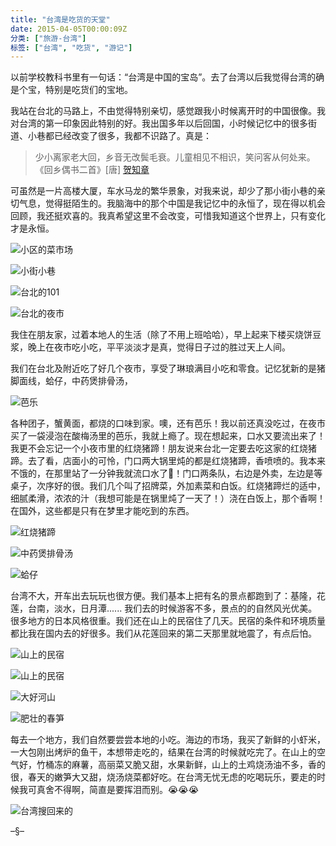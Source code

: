 ```yaml
---
title: "台湾是吃货的天堂"
date: 2015-04-05T00:00:09Z
分类: ["旅游-台湾"]
标签: ["台湾", "吃货", "游记"]
---
```


以前学校教科书里有一句话：“台湾是中国的宝岛”。去了台湾以后我觉得台湾的确是个宝，特别是吃货们的宝地。

我站在台北的马路上，不由觉得特别亲切，感觉跟我小时候离开时的中国很像。我对台湾的第一印象因此特别的好。我出国多年以后回国，小时候记忆中的很多街道、小巷都已经改变了很多，我都不识路了。真是：

> 少小离家老大回，乡音无改鬓毛衰。儿童相见不相识，笑问客从何处来。
《回乡偶书二首》[唐] [贺知章](https://baike.baidu.com/item/%E8%B4%BA%E7%9F%A5%E7%AB%A0)

可虽然是一片高楼大厦，车水马龙的繁华景象，对我来说，却少了那小街小巷的亲切气息，觉得挺陌生的。我脑海中的那个中国是我记忆中的永恒了，现在得以机会回顾，我还挺欢喜的。我真希望这里不会改变，可惜我知道这个世界上，只有变化才是永恒。

![小区的菜市场](https://lh3.googleusercontent.com/vvoVKiIwSjDFUgdK_m4JCoc5tDY6SH6M3HpoWdNY67mMAFs1qtbJQYYbLt-VHkEFg_OiJ4rzN0-3hpzHORDS10W9SUgTaFzoJQ0b7uRCVQq8Hy3z7oqyq8p0J41SsbfR3b1maTkK9nArCwmPQfLKBustFoC1hI9rma3NbM9pnorfZn0k5aRArCHUVIBD2GYAey3jTVSfbFkdbtz12djjvyvAif4ocbDaJZOsTWmX43Z8NzFPQKdN6Gc8pwAcgk3UjygisaDVcN4d_72mTVWlP93DmXL0tKu80y6Ae2GL6cgDDJUQ4zk_82USc-hFQvwnwaZWIBzaV8lTxeSywq8bbnPcMSKRA6YIZrODNTLACBaZgXHgucF6K_TZYPxWjYRHL1m7VYprYrs1hSNNfa-zfRv92NJM-rfrwFZWNAbK98Gw33x0vReWjoX85wyCMts80kflADxGH1cwe3QQrYBGFhpW_o9o92aoBRgehnoto-d9yV_9EoVSE_BX9-Gko0cvsetAKqLLa8TBN39l1E1_5A5jzlQy83Nw8pP7rheP80vm-almOt78h0g9eE8wzXZD2NYLsTSAs8r_nr7TcMTIrsQ7VIkYXp6UlgPOgZnxAyiE0poC1SWZqiSS8StQHMb_ANN1cwax1pQyuZHK_SHlQZEfkfdEksc2=w1366-h587-no "小区的菜市场")


![小街小巷](https://lh3.googleusercontent.com/BWleczz_fuGIJ_u1fsKEo_x63KxpEI5dBsMasBDlaIT-EJyM_9s6JNlaITDdMN0uPWw0xMmBZmdZ9YZwXyji4FfS_XC6d1-U-pTM6yFse2RngFLN0zNPaSQGyuW2uKlYsgdQH9WzjvjnIrzLU8iXmf7PkTKrMfJqIsNJ-TWJ6e_BWkeiRstnuYUrV8fKAWNKDspgsgeIqJ6-BsYihPWcCzMaMbh4Su44OSCSTWx-K42bTs7R-fhuLiWOZBYI6YxPmmZ41ksKWxh60B8uE1jpZ3Y2DgmKZYZz2s_kwxEK8pr2cLLcYTK3JTs4pMgrZgWmpqy5tcLaP59jChRXjO5FLaFsO2a9G64o5c4MmX0r4CWwubQNTmywjFYtOthwgodxDWMds7n6lmqmP2PQ8jGzK_xJRKtxDkALPUOf_IMe0qXh-cj-SCDcvOzcbZM07m5rpK2F4mpQlb938-tAZo6k7Dd-BOqu_CvWtKRUp2PxM-V4y0vfLEIny7eLDLd3zTH89MKcwgfqP_9P-XtQbiPRzo0D05AyWedsZDB0dtxw78oz0CfvIw0XRjgtIGqtHyjdiNEgonpvIb0SL5NeqCYWm5UJ5k6bMU1VGVPd8vHbqbKddI5pYl8SONMp9GGghC6guWYUtPYMe7o5JKB1rhdB-PQ9-sGvrC-b=w943-h707-no "小街小巷")

![台北的101](https://lh3.googleusercontent.com/QObV6kepgYQdFMp_z349VkAv--fg2Vfi0GsTTgMR6EI07pQkrBKCg1coaoyw1dMLQN8-S04YYWNDXaLLZl06CLPVcQitwMS45pK-V8KO5OiDrFyt5kt0ShugDModRMX5WW7W7pn5KfBD6Xe6M0B1umgwXTRD9i07rbsUceYBjaPyqp1fdaAO66TzN0APK2K_t4tfdPQCw_ZFqUhiNqEc_ioByKlbXReyFV-O0dKbCY3Y7snFDINWs67VQgmUIIbc34DpUq-SB78EB0ZOJRisbQAarOEq7X5U2nO2vFdH90rDYzBSU-qybmMuKrIIsi4NZgYLPmCVxTBDDpJX8EOUOstZML5QlI04_-DMTU9obgoh-PPsKpkQtR-9mWvAVDR1mukcvpZ6QkWdyLNo1vvfXiU8qz_kUPkNWbVxfjy33fkJG7y8ASVLwgkskbWPLpPcYycmWs4i5gjVHOsEubtU7Wk_xaFB8aS2qNcx6SlLfHBxyIImodhcPcCQQMLzHFuZOQw8Yl3nF8CkjgPCuCt7zLWtL0vAmwSPIerSGshcZT2xwtKB4AXfTT_CYem7pAB0hsnK9vng4IJVgzR9wsnEx6BuOH1xBD61XJzw6--KCbvGEAK94lLdQhADCI_BBl6UUxI57K4tE1OzObUYSydlyGeArxZvb4rJ=w531-h707-no "台北的101")

![台北的夜市](https://lh3.googleusercontent.com/uDeno8kZ83Zj8tA9FK1MrvAg5SWkLmZxJAB2RGgAN5HkqTB1q4fcxPoVrSj7HVctZ79Dy5dA9DeopsUOckSet24PNi-iDXtS1xv1xXiJD26_Ca9eNiR89N1_hXMZ3sBcY44DdUtFfFitdYSZjjIssxdbT8w1y7dQc1-W928-a_HOhjqZSui-2zOXYqSvi_eQZSFi-oYJjM-qBUEJ6uuLz9KiC85DRrgUNwFnUiykwX-AfzRKjixf15IqByBdxr1huLB6bi-wK81GzwDtRyHC8LopV3Bkh4q7mGpnCSpuxK9C_CVYDpIu0BHYqy4Axt2bvgDu8ScqBHdfhg_om6RqjmtHqw82dXRB3flmBOD-BsJj_72MTEC5TuggqTOTpEDm-kxkOjXkrf74pHpS0mzu3Rm0LAADyhz3_lri1MaI2zGUEwH0sOpG37d2_iA0fWZ4l2-Hx-8tLn680-j0Al1zpA0bE5KZcFC6X7PKUH7AqeVtiNe7yi0yfdwbjeixBA-RrXC1z4_0BSwEzrMXOKh8G61Q2MZOoEu6nao6pG2npe3iy2UjOUPhXiuRLYrfss6jp9gXbLX4xQq6s9D8a1CXV0cSztDEES40KfhNrXjNB_vTAbGIVaS6e5cIaWxprqQV-N6eytMKkUQJbmAhgmk4qMeQ0MoRfh6Z=w943-h707-no "台北的夜市")

我住在朋友家，过着本地人的生活（除了不用上班哈哈），早上起来下楼买烧饼豆浆，晚上在夜市吃小吃，平平淡淡才是真，觉得日子过的胜过天上人间。

我们在台北及附近吃了好几个夜市，享受了琳琅满目小吃和零食。记忆犹新的是猪脚面线，蛤仔，中药煲排骨汤，

![芭乐](https://lh3.googleusercontent.com/jdezTrkrrxrRqC2Z0hAtimjOo7Le8lfFaLFeqweFrhfjRn3BlACxaa9J51yk4yX-lDnfCKDmlVBlUaFiZKLxVjDwSZoaD4yjCpzvfRG8gObZ50lgGrYOljm3Vga8Gm9zd0GdapWYRy06Sm6G_bGinThUdV9YU8WNafM1-tW4ufOqD9s3sUugXnS3qNt5n0j7a4Ksz70OphquZp8j42Qebf9ijk9Z3dQhL2HAjuo_IAGZfhE0E3VJwMqxDu5EaN11rYFmODXRCvz3NMBEWj54f7rmXSsIi3xMyfxtpX4VZYI6gI-VHyTJKAaaqak7L7wObMN5ZQtWr236rYP_PTYjr4QPPL_lkIMBCPDNmkm8uiVNoeqWrloKxIce8YjLrkCrdHGskF9W9VP5UQvtkibWX9sOl5ZWpF2KKpLZgOwBFVas1QNpd9gAgkAT9Ym1LOkG4ulxXfZSOOPd6ljyqPQhUtks3eSBRqc7pr7palfeNM5CQKRUa8Db0WsWV0QA3wRu9GZjj8c3gwuksf15mlGmbEDp4_ZxLwizq4WhdMLIDqIwB09ne6oKwbQrFKN-5MgRwVMeog-WhwXo4ENp9zk4fvASUhznfZVqrOC3B3zZDe54HWmmhncyMb5P5xP2J-4bfq8yUC6qUGdcbGBt-s2IyVQqtdWHyWeR=w943-h707-no "芭乐")

各种团子，蟹黄面，都烧的口味到家。噢，还有芭乐！我以前还真没吃过，在夜市买了一袋浸泡在酸梅汤里的芭乐，我就上瘾了。现在想起来，口水又要流出来了！我更不会忘记一个小夜市里的红烧猪蹄！朋友说来台北一定要去吃这家的红烧猪蹄。去了看，店面小的可怜，门口两大锅里炖的都是红烧猪蹄，香喷喷的。我本来不饿的，在那里站了一分钟我就流口水了🤤！门口两条队，右边是外卖，左边是等桌子，次序好的很。我们几个叫了招牌菜，外加素菜和白饭。红烧猪蹄烂的适中，细腻柔滑，浓浓的汁（我想可能是在锅里炖了一天了！）浇在白饭上，那个香啊！在国外，这些都是只有在梦里才能吃到的东西。

![红烧猪蹄](https://lh3.googleusercontent.com/rP3eXbhRj_MdhiWYidNBoTNRLBtPeINl9t2UjnWLDeAq5CPfL5Yannwszgr-dwONI2wgEm8EeK6wIzJCRUtRwfVUhs8pG8GPD3vy1OynjM8GPhPTeLz8N6NGljrN9kqV9mWf3vetKv0oenykLZXhzXWW6FP6Ypnijcj_xr9Nbav0CGXty8UZ9SqKlwa4dup5L9-rOTKhNZAKUFz1OViOqMx0E8mGJdIx84ATCn7nOk6pHBE6lPib4vNTXTmftWTiBKBvup5FobXOWmZHigX7MMV5NUPUn0MRzOcQDt8g_2Ikv0lUHS7LiDSJFKXtTYq20sHl4W-IkNCm-PP7YiPw-iZZ-lfIgUwsCr22dp9ZK3JkAWamFhN7KTbfeEsPg2Xw7YonsOmycggmYEdMrLXauw8VqjTKqlTkm5uO8m4T2ev6HGgR0JYPDmUmKN7Hvvnk-bNeIge91FjOqI2fxX8YRLx3I-efZqEgSUIlhbKBez-B2iK1mFxdLEe71R33BKOWYhDM0nBO98Tn8BFAFE_w6KyYwZxEmR8XcU9gbx9y8UtTJ_Ehd-k5bjbMuTtMuk6yZ4hJZc85nGAFXX_gBE4fm9kehbZqLz2n6V3Q8A_Y4gW7oZAJCywx0aKilr1iA7i26juGDmhvjR-an3nEI_Wt98VYGmOBLaJM=w277-h369-no "红烧猪蹄")

![中药煲排骨汤](https://lh3.googleusercontent.com/lqsXj_NKemLF31Ts0iv0ACw8f3hiJXy6ozTQzRIsrbeqYRhLNiUaCadZuaR-8eyWhsQY9O5VExf-itjiR1DoNfMMQIes399sdm54oi1dfFYx2eN9jXdbAehegDoR0TUHcT_iHWnmyI_OmLa7X6MChDBKKHvJJNPviBNxjUJTGQLCU9AajrPrJDadVRT8dYcx2DOuL5_5d-bJHGPJsGHm8_64rTca6VMVTcMcSdiJcYqoYf61oUpdxiMMBrB-65ipT7SbDa5AYA7nClEE3TzZdWIi_kXr41pPByVS_aDNlRquTYHKM_DGP9Gj_xya4h9lAMGaWCnBLfD0E3M4fdSSdXPi20H67xj0mVy8toImotDUmo6eS9tHjmPBjhG0cAS4CIp9mYP5guv27sG0HfbNhRWsqKiptL6-8ZVqYTDBEKY4-5l4bsXiVpcI32WKZ6tC87qCDlAKdPxDe-mLXzHs4VMOPbJvLj66pBi7M8fvVnsdcqdprCrnviEBr9LS0p92nU33HlYVh3CCITJ45q1cluYt3k_nSyZ4g7onJp6ou8infCaA3vg5Z_IKv6DahNLeSBGbNTRxA93JFbIcpiyijP9xym92NYQGUYBB3ERnaEZV70ClB6SxKO3M_g_ZealFwHoUi3PUND2KCvC5dFbT8m-hrZNvzLjD=w786-h707-no "中药煲排骨汤")

![蛤仔](https://lh3.googleusercontent.com/1NMWFiwaCr1kq9NwGRdd4i2k1QdINBFgJ5L-_X8qKGj4UMYk_lJfEQa4AubkdwZuybVMYCpH020AYagtbgpkVjiJ0jUriLaZU0KWvffpZBUS-S28q_ABRvufc32if4oa7IoDlbunSY1NbOD3Qp5CmG6DP8eI6V8T-LmZ6GQXltX9KJAzyaAA9JwTFatcRg-HdujbgfF-wV8mk0kkB3pOvvzXeYZEb1gu8yNw7Z4mNUK8ww-DQZrPpd_Wc9rAlfS_qZUzrdsnsQ5QfVU8DFq0J6GxtjeBkCZaEMfQe63-szHN4FKd9PXQbEmU9SUsEhA0bQZzEdIRMv2Smlne6BAVRfmJJjN6IMtn8VfZcLAurQObpUE2eb52F50tkkfSuBLjLQlnV0czquQfvIMmPW7TuzEY2IH0dVSAYDS4TcPAtGOewLoJhxPcIZX5p0qw74xt-uuvqSWOIrpqSgVbuMtGGUenBqWO3WVLbD31dVJpjlXql1dM6odcpzVKtfNGu0hXnppb9b6JH81ZpxMz1EHem90Ts7NMvV5NU2RsaBGWy1YJBZbgqCPHVGHmWjAjmtP-meC5lF_Q4GvhjRwDHhzqd7aoDISJUGKEYDtAls6sRG1JcnC5178j6qQRsW7ZsY5Q1-9dMCZYM4OEluokQzL6-X3N0-XiWJNQ=w1147-h707-no "蛤仔")

台湾不大，开车出去玩玩也很方便。我们基本上把有名的景点都跑到了：基隆，花莲，台南，淡水，日月潭...... 我们去的时候游客不多，景点的的自然风光优美。很多地方的日本风格很重。我们还在山上的民宿住了几天。民宿的条件和环境质量都比我在国内去的好很多。我们从花莲回来的第二天那里就地震了，有点后怕。

![山上的民宿](https://lh3.googleusercontent.com/KHqQkwRYkZahQPkB4fKJGvz1KlXYGBGzA9QM3BId_x50fNyc8zp2IUuvlqyZGcC7q2exB6_jYntTlLAW_s4R7vbL0okL0RD3spsuMJ6sprfpSBXrSU02o3EZrVL3C0kXLL-b91b23kFwYNIDion3jDYXVmPBa5Q_qk_ZVnnDxLEYOmguMVoNm2gNh33EXD27KcmKUKE1fb4puw4CeJrUghlOMsmDa6Jr3i5g2UYbMhMUTkxFEVKr94mAINs-N-U_Wsyo_-844ZXthVUe45iIteVtFeJ4iJtF5t_HRxHZK5Lj9pE8IXyliQi3G6_pyUJ0MKC1ZREhdLvrxeVzXtid7ufFRY05sVOlyM40zXBcB62xChOaFywKCpaOVBy-nNL1P1plgstM8ERApXGns-p0r6Rr947jCmu-M5rDAyGK7ygRCBRuITN9fNG0aVK0sdoTg2W163hk6niS7cyexA8ofnsTZ650uD1MVQKRlUzFh5gW1TuP9fgqv6x6gLy-QpGVXPcmBJso9zSfSkwDKqkE2gL4cvQB4A0z3m-OTNXUWAMBqyeVx22Je7-O8aCAb8SfNq-vRg6g2lPE3aR5B_BINt047Q8aAa0kLCDhL2KpUtGzzHOwwMPczqe5HcKYyJZscLKdI-wxZtHFV4r67JSzPMgT8FjqmKZx=w943-h707-no "山上的民宿")

![山上的民宿](https://lh3.googleusercontent.com/HQrZd1YJhQU3aaaFj64XuDYeEQKzxdSTpIlDeZkopNOik1GcWTwHb20jRhfUrNTh7W-QAyIy_5ndJhSQ-KsZNNPmLjZs4ujybszZyAzqAa0tI_Wptazjcyy_vyi7DqwASTG4R4Q_mH1mGR6bxQa2j8JsghK0S1vzPq_BMFIEMHXfxUBa9-V0tw95lYLpzUikVCihWDPaZVum3r5GOI2BsX3ZQIXvz5ZfvzesoLWXGdAwTppojAeAvQRMTqRvnQLW0KgcQqYTXC1Aqx6tl0CXWxF44g7Vvv41avkvAzFyUEk7_I5T2affhTLITKVRN7sR10rEhbhi02FRGD9N3jNSeec55cs0uxh2CuK4PXEh03YAsgpWSU8o8JrESSgstXUbPYDL1UczDWv_xcnQUhILgZFt0KIrYLrFEoziIBijtcXWM9MCp8fc5LVP_9Ser97UI6JfqU8s23w9ver7iuRf1fgKmdpsMpf8f6Z6zKZ4sAwkQZM-a6ABV5JpWuc9pQZ2m5X7pznVliN5M5iFf71ybhRgpckeTPoEr1280aDeOxz7GNJD7YKKqc4g3TTXDLxvsTq1vt-4Wh62wlR1mpBoSLo3EhbARSDcp1cBWmxMG7CGecmUuir_DPXuU9ZvXQipuLlXMDgjtAkmtnH0z_m7V4O3eRpY2q_B=w943-h707-no "山上的民宿")

![大好河山](https://lh3.googleusercontent.com/ririOHOFUwSCOIlTBwnG4Pwvmp6FnPie5Owues6f1z85OVo6KBZRtHOBwqrYhTdlU0mrABJZoD-rQzHBCm-8s34JDUgleW0ObRYj4v60r4Mk_OO-OhJIXL_vetkT_zy3VL3jU8hflOts0SHX0EFkK5s4fU4q3CwmVFL9YZcpGB3LJoknFMXOsgPSqN5OtfvE5pIdA8LYKKQ_L5VtWesa6O6kP41-juZ9AquwVyp-hNuPJrU7zD5snOyN0xvXeO1rstDEsa4Ydc0u-BxSaUrEogXTjk2DqYeDGphmynTGgC0IrbOd_OKQStRilU4xOilcE__F8dNokGT0yYYWoGKQP4XVaeMf5Kwm9AIIIqBgGLlLV9o3cj1l3dtGc-kPW-oWqBFHY5iPkMopsmIn96k_570bskfMHjTd-qJGSwK5t6Uc2_-Poo95lF8Sq9ALJpjEdu2QsIFw6umKfXJcNcUG_GKeeZHY4iqmcaFdRYa8y0KoSBC1J8dXE6N8pR_xRw58jdylvADrV60GaSFGuQbCAcdaYp7lfiEXDigKMt9QO6VgSOaGq1HVN_gALYK6Yzbmmo3-hbdFWgcrEn04PWik-j15Hw4nwQ18EBreDXqBxP-qO-5fOTWJ--McYtWCKAKovsGmjI9Ne6Hnl2fGjZ0LW2_b7QNm6Wd0=w943-h707-no "大好河山")

![肥壮的春笋](https://lh3.googleusercontent.com/LP3G_evvCXU80o4FMp5x3F_hej4qYVqKSECj2EkVp6snvbo4gDCzdaunIH2zSYxomKvF8Eh4CvxiqvGPIgW7GkSYlqiMqyQ0pB7-pPJmD2xUchv56g7Wr8jClPC6PZ7J-TMY-g3uA8aDHPO8UymWbIovGvQc9EHU_xqUc25sTr2SkSgyvkGKigrwVzAxCpPSImhuA20-kwtMmpo4bEKFzCwp--NbnAdSBHR2lXBrh20miZBUoe2zlz3jsPdpQobX9pCwVrJnKuN0Naky0zhmh4qSneGy4WPUpmT3HPYFsRjC9_sAas26vCshfJAZCSzvWXSFTx2Hw87eHJDXDvyvmBNJ6Jnsxr-YaPSj-jEJYsL6FbiOpUopHa2G68OBBmSc7vLx1U1YmoF9tQQFePaVH7DhZpa0PmKxti22FFr06ImWTMKZ47hVyRER4L9oZclteBhlmUALC1KVtJaRQSN8GrmDK1OqpJv7gfVzrk_OmDYHSAN8LSnQkCwPzltePQcXfuBLtQUBemnaCoz-mcx5GB38E6fZ5FXDPSQbFKZ6lDyEOrPnF4mKqfyCFMtd05HmxM9wabgWKF1qUaDj94UeiKQ2MSi_2e_WxmulPRtiFLP6ex_twsa5ke3Im99g2Ws-vXpLDRI5_U9dRiyZVMrsAw-te6g1f7xw=w512-h707-no "肥壮的春笋")

每去一个地方，我们自然要尝尝本地的小吃。海边的市场，我买了新鲜的小虾米，一大包刚出烤炉的鱼干，本想带走吃的，结果在台湾的时候就吃完了。在山上的空气好，竹桶冻的麻薯，高丽菜又脆又甜，水果新鲜，山上的土鸡烧汤油不多，香的很，春天的嫩笋大又甜，烧汤烧菜都好吃。在台湾无忧无虑的吃喝玩乐，要走的时候我可真舍不得啊，简直是要挥泪而别。😭😭😭

![台湾搜回来的](https://lh3.googleusercontent.com/RGrXL_NJD_QkJSTn54lt_Sv8SF4tI4bTAmqV45Zu_obCLLPjlfypARigYTF99q1E7hH8dIuPUmiZWSgKRhDo-C6-8FZHig_KqPhCmXhioePHq8V6KcAR8Ukhgt3E1BE_Y-NxSRLoLVMnJWG5xd8U_VvaGc5vOyzvf5JRTPAo6zln1Lz8yelqIz3rXQROuVzfYbnDByGPj8BNfJTM7p6XdZanfCGZFhiSrfo_QR7BrjhlJ8hyfTkE2famZPyFTUqlYRNIYsmooNCB5LvfIpfSzu9QCTTrOGMKdn_mmoHDKuSbQU2RLd_Pga3SVio36lwVE2QG2ZC1Dvx-O3PTs9w8rnTn19P7gHImwyugIqaRf4epPuQ8_swRiR8pWAVOprQMmhBsm22XmLonxnzcn45oijkDm397C-_0HeRoiT9lFqrW_j_aBMDunDfUAAGfC5mTG2-iGFi4xdlzmg8SJdBn69Cl95BcodE2RKIo61X_jy14rS4ISemWIreuh7RpT9RVdpkyJRHEymzwNrDD_JVGdVZXHNsHnRQlkBn4c9F36vTa-_CBug2brqJ_doSUH4Uo8PlLalzsftmsbkGlRnH83jAw2zf6uKKhwz_2OZ2FgnBpUi4T37vemXNj7WsO_rOLH9vHYGvBv8Dv1gOhPNXI-7fDSy1EBdmD=w934-h720-no "台湾搜回来的")

–§–
